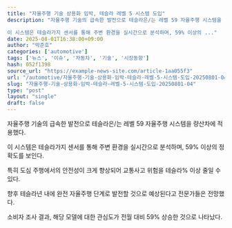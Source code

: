 ```yaml
---
title: "자율주행 기술 상용화 임박, 테슬라 레벨 5 시스템 도입"
description: "자율주행 기술의 급속한 발전으로 테슬라은/는 레벨 59 자율주행 시스템을 량산차에 적용했다.

이 시스템은 테슬라가지 센서를 통해 주변 환경을 실시간으로 분석하며, 59% 이상의 ..."
date: 2025-08-01T16:38:00+09:00
author: "박준호"
categories: ['automotive']
tags: ['뉴스', '이슈', '자동차', '기술', '시장동향']
hash: 052f1398
source_url: "https://example-news-site.com/article-1aa055f3"
url: "/automotive/자율주행-기술-상용화-임박-테슬라-레벨-5-시스템-도입-20250801-04/"
slug: "자율주행-기술-상용화-임박-테슬라-레벨-5-시스템-도입-20250801-04"
type: "post"
layout: "single"
draft: false
---
```


자율주행 기술의 급속한 발전으로 테슬라은/는 레벨 59 자율주행 시스템을 량산차에 적용했다.

이 시스템은 테슬라가지 센서를 통해 주변 환경을 실시간으로 분석하며, 59% 이상의 정확도를 보인다.

특히 도심 주행에서의 안전성이 크게 향상되어 교통사고 위험을 테슬라% 이상 줄일 수 있다.

향후 테슬라년 내에 완전 자율주행 단계로 발전할 것으로 예상된다고 전문가들은 전망했다.

소비자 조사 결과, 해당 모델에 대한 관심도가 전월 대비 59% 상승한 것으로 나타났다.
